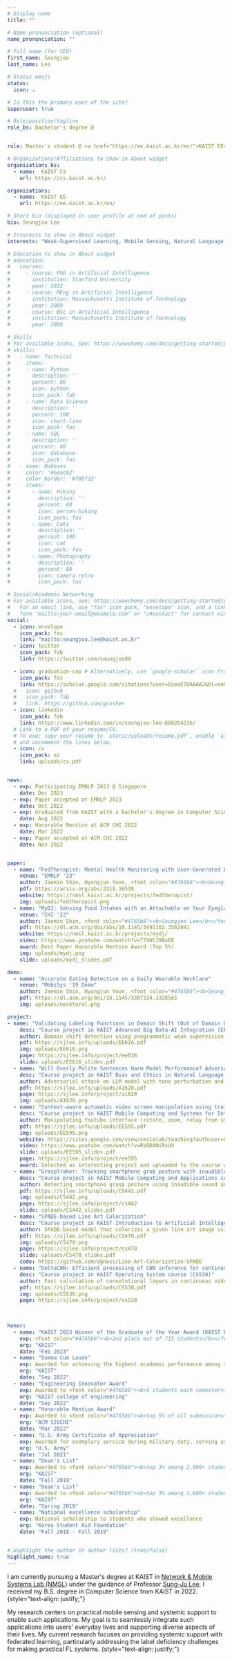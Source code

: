 ```yaml
---
# Display name
title: ""

# Name pronunciation (optional)
name_pronunciation: ""

# Full name (for SEO)
first_name: Seungjoo
last_name: Lee

# Status emoji
status:
  icon: ☕️

# Is this the primary user of the site?
superuser: true

# Role/position/tagline
role_bs: Bachelor's degree @


role: Master's student @ <a href="https://ee.kaist.ac.kr/en/">KAIST EE</a>

# Organizations/Affiliations to show in About widget
organizations_bs:
  - name:  KAIST CS
    url: https://cs.kaist.ac.kr/

organizations:
  - name:  KAIST EE
    url: https://ee.kaist.ac.kr/en/

# Short bio (displayed in user profile at end of posts)
bio: Seungjoo Lee

# Interests to show in About widget
interests: "Weak-Supervised Learning, Mobile Sensing, Natural Language Processing"

# Education to show in About widget
# education:
#   courses:
#     - course: PhD in Artificial Intelligence
#       institution: Stanford University
#       year: 2012
#     - course: MEng in Artificial Intelligence
#       institution: Massachusetts Institute of Technology
#       year: 2009
#     - course: BSc in Artificial Intelligence
#       institution: Massachusetts Institute of Technology
#       year: 2008

# Skills
# For available icons, see: https://wowchemy.com/docs/getting-started/page-builder/#icons
# skills:
#   - name: Technical
#     items:
#     - name: Python
#       description: ''
#       percent: 80
#       icon: python
#       icon_pack: fab
#     - name: Data Science
#       description: ''
#       percent: 100
#       icon: chart-line
#       icon_pack: fas
#     - name: SQL
#       description: ''
#       percent: 40
#       icon: database
#       icon_pack: fas
#   - name: Hobbies
#     color: '#eeac02'
#     color_border: '#f0bf23'
#     items:
#       - name: Hiking
#         description: ''
#         percent: 60
#         icon: person-hiking
#         icon_pack: fas
#       - name: Cats
#         description: ''
#         percent: 100
#         icon: cat
#         icon_pack: fas
#       - name: Photography
#         description: ''
#         percent: 80
#         icon: camera-retro
#         icon_pack: fas

# Social/Academic Networking
# For available icons, see: https://wowchemy.com/docs/getting-started/page-builder/#icons
#   For an email link, use "fas" icon pack, "envelope" icon, and a link in the
#   form "mailto:your-email@example.com" or "/#contact" for contact widget.
social:
  - icon: envelope
    icon_pack: fas
    link: "mailto:seungjoo.lee@kaist.ac.kr"
  - icon: twitter
    icon_pack: fab
    link: https://twitter.com/seungjoo99

  - icon: graduation-cap # Alternatively, use `google-scholar` icon from `ai` icon pack
    icon_pack: fas
    link: https://scholar.google.com/citations?user=OsoaE7UAAAAJ&hl=en&authuser=2
  # - icon: github
  #   icon_pack: fab
  #   link: https://github.com/gcushen
  - icon: linkedin
    icon_pack: fab
    link: https://www.linkedin.com/in/seungjoo-lee-800264236/
  # Link to a PDF of your resume/CV.
  # To use: copy your resume to `static/uploads/resume.pdf`, enable `ai` icons in `params.yaml`,
  # and uncomment the lines below.
  - icon: cv
    icon_pack: ai
    link: uploads/cv.pdf


news:
  - exp: Participating EMNLP 2023 @ Singapore
    date: Dec 2023
  - exp: Paper accepted at EMNLP 2023
    date: Oct 2023
  - exp: Graduated from KAIST with a bachelor's degree in Computer Science with honors
    date: Aug 2022
  - exp: Honorable Mention at ACM CHI 2022
    date: Mar 2022
  - exp: Paper accepted at ACM CHI 2022
    date: Nov 2022


paper:
  - name: "FedTherapist: Mental Health Monitoring with User-Generated Linguistic Expressions on Smartphones via Federated Learning"
    venue: "EMNLP '23"
    author: Jaemin Shin, Hyungjun Yoon, <font color="#4765b6"><b>Seungjoo Lee</b></font>, Sungjoon Park, Yunxin Liu, Jinho D. Choi, Sung-Ju Lee
    pdf: https://arxiv.org/abs/2310.16538
    website: https://nmsl.kaist.ac.kr/projects/fedtherapist/
    img: uploads/fedtherapist.png
  - name: "MyDJ: Sensing Food Intakes with an Attachable on Your Eyeglass Frame"
    venue: "CHI '22"
    author: Jaemin Shin, <font color="#4765b6"><b>Seungjoo Lee</b></font>, Taesik Gong, Hyungjun Yoon, Hyunchul Roh, Andrea Bianchi, and Sung-Ju Lee
    pdf: https://dl.acm.org/doi/abs/10.1145/3491102.3502041
    website: https://nmsl.kaist.ac.kr/projects/mydj/
    video: https://www.youtube.com/watch?v=77XNl39QoEE
    award: Best Paper Honorable Mention Award (Top 5%)
    img: uploads/mydj.png
    slide: uploads/mydj_slides.pdf

demo:
  - name: "Accurate Eating Detection on a Daily Wearable Necklace"
    venue: "MobiSys '19 Demo"
    author: Jaemin Shin, Hyungjun Yoon, <font color="#4765b6"><b>Seungjoo Lee</b></font>, Sungjoon Park, Yunxin Liu, Jinho D. Choi, Sung-Ju Lee
    pdf: https://dl.acm.org/doi/10.1145/3307334.3328565
    img: uploads/necktural.png

project:
- name: "Validating Labeling Functions in Domain Shift (Out of Domain Detection)"
    desc: "Course project in KAIST Advanced Big Data-AI Integration (EE616)"
    author: Domain shift detection using programmatic weak supervision
    pdf: https://sjlee.info/uploads/EE616.pdf
    img: uploads/EE616.png
    page: https://sjlee.info/project/ee616
    slide: uploads/EE616_slides.pdf
  - name: "Will Overly Polite Sentences Harm Model Performance? Adversarial Pragmatic Perturbation for NLP"
    desc: "Course project in KAIST Bias and Ethics in Natural Language Processing course (AI620)"
    author: Adversarial attack on LLM model with tone perturbation and its defense
    pdf: https://sjlee.info/uploads/AI620.pdf
    page: https://sjlee.info/project/ai620
    img: uploads/AI620.png
  - name: "Context-aware automatic video screen manipulation using trajectory tracking"
    desc: "Course project in KAIST Mobile Computing and Systems for Intelligent Living course (EE595)"
    author: Manipulating Youtube interface (rotate, zoom, relay from smartphone to laptop) using user head location & orientation. </br>Implemented head tracking using Arduino & bluetooth connection between laptop, smartphone, and Arduino
    pdf: https://sjlee.info/uploads/EE595.pdf
    img: uploads/EE595.png
    website: https://sites.google.com/view/smilelab/teaching?authuser=0
    video: https://www.youtube.com/watch?v=RVQDANiRxUU
    slide: uploads/EE595_slides.pdf
    page: https://sjlee.info/project/ee595
    award: Selected as interesting project and uploaded to the course website
  - name: "GraspTraker: Tracking smartphone grab posture with inaudible sound"
    desc: "Course project in KAIST Mobile Computing and Applications course (CS442)"
    author: Detecting smartphone grasp posture using inaudible sound and FMCW modulation
    pdf: https://sjlee.info/uploads/CS442.pdf
    img: uploads/CS442.png
    page: https://sjlee.info/project/cs442
    slide: uploads/CS442_slides.pdf
  - name: "SPADE-based Line Art Colorization"
    desc: "Course project in KAIST Introduction to Artificial Intelligence course (CS470)"
    author: SPADE-based model that colorizes a given line art image using a hint image
    pdf: https://sjlee.info/uploads/CS470.pdf
    img: uploads/CS470.png
    page: https://sjlee.info/project/cs470
    slide: uploads/CS470_slides.pdf
    code: https://github.com/Ugness/Line-Art-Colorization-SPADE
  - name: "DeltaCNN: Efficient processing of CNN inference for continuous mobile vision"
    desc: "Course project in KAIST Operating System course (CS530)"
    author: Fast calculation of convolutional layers in continuous video streams using the fact that the video scene does not change significantly
    pdf: https://sjlee.info/uploads/CS530.pdf
    img: uploads/CS530.png
    page: https://sjlee.info/project/cs530
  

    
honor:
  - name: "KAIST 2023 Winner of the Graduate of the Year Award (KAIST Board of Trustee Chairperson's Prize)"
    exp: <font color="#4765b6"><b>2nd place out of 715 students</b></font>, awarded to top 5 students (0.7%) who demonstrated outstanding performances in various activities as well as in grades. Awarded at the commencement ceremony
    org: "KAIST"
    date: "Feb 2023"
  - name: "Summa Cum Laude"
    exp: Awarded for achieving the highest academic performance among students
    org: "KAIST"
    date: "Sep 2022"
  - name: "Engineering Innovator Award"
    exp: Awarded to <font color="#4765b6"><b>5 students each semester</b></font>, who showed outstanding performance in extracurricular activities, including academic publications, entrepreneurial activities, exhibitions, and inventions
    org: "KAIST college of engineering"
    date: "Sep 2022"
  - name: "Honorable Mention Award"
    exp: Awarded to <font color="#4765b6"><b>top 5% of all submissions</b></font> in CHI 2022
    org: "ACM SIGCHI"
    date: "Mar 2022"
  - name: "U.S. Army Certificate of Appreciation"
    exp: Awarded for exemplary service during military duty, serving as a role model for others
    org: "U.S. Army"
    date: "Jul 2021"
  - name: "Dean's List"
    exp: Awarded to <font color="#4765b6"><b>top 3% among 2,900+ students</b></font> in College of Engineering
    org: "KAIST"
    date: "Fall 2019"
  - name: "Dean's List"
    exp: Awarded to <font color="#4765b6"><b>top 3% among 2,900+ students</b></font> in College of Engineering
    org: "KAIST"
    date: "Spring 2019"
  - name: "National excellence scholarship"
    exp: National scholarship to students who showed excellence
    org: "Korea Student Aid Foundation"
    date: "Fall 2018 - Fall 2019" 


# Highlight the author in author lists? (true/false)
highlight_name: true
---
```


I am currently pursuing a Master's degree at KAIST in <a href="https://nmsl.kaist.ac.kr/">Network & Mobile Systems Lab (NMSL)</a> under the guidance of Professor <a href="https://sites.google.com/site/wewantsj/">Sung-Ju Lee</a>. I received my B.S. degree in Computer Science from KAIST in 2022.
{style="text-align: justify;"}

 My research centers on practical mobile sensing and systemic support to enable such applications. My goal is to seamlessly integrate such applications into users' everyday lives and supporting diverse aspects of their lives. My current research focuses on providing systemic support with federated learning, particularly addressing the label deficiency challenges for making practical FL systems.
{style="text-align: justify;"}
